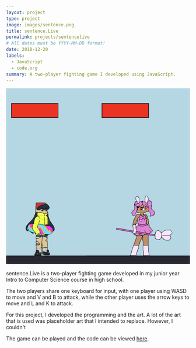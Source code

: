 ```yaml
---
layout: project
type: project
image: images/sentence.png
title: sentence.Live
permalink: projects/sentencelive
# All dates must be YYYY-MM-DD format!
date: 2018-12-20
labels:
  - JavaScript
  - code.org
summary: A two-player fighting game I developed using JavaScript.
---
```


<img class="ui medium right floated rounded image" src="../images/standoff.png">

sentence.Live is a two-player fighting game developed in my junior year Intro to Computer Science course in high school.

The two players share one keyboard for input, with one player using WASD to move and V and B to attack, while the other player uses the arrow keys to move and L and K to attack. 

For this project, I developed the programming and the art. A lot of the art that is used was placeholder art that I intended to replace. However, I couldn't 

The game can be played and the code can be viewed [here](https://studio.code.org/projects/gamelab/7Ns_XQvP99pPVCVWe3YGuzr6EyS6dDP3NgYoeRpcsdQ). 



